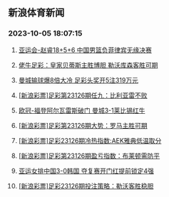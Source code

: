 ## 新浪体育新闻 
### 2023-10-05 18:07:15

1. [亚运会-赵睿18+5+6 中国男篮负菲律宾无缘决赛](https://sports.sina.com.cn/basketball/cba/2023-10-04/doc-imzpyezy7793064.shtml)

2. [佬牛足彩：皇家贝蒂斯主胜博胆 勒沃库森客胜可期](https://sports.sina.com.cn/l/2023-10-05/doc-imzpzhpr2496401.shtml)

3. [曼城输球爆8倍大冷 足彩头奖开5注319万元](https://sports.sina.com.cn/l/2023-10-05/doc-imzpzaft2599279.shtml)

4. [[新浪彩票]足彩第23126期任九：比利亚雷不败](https://sports.sina.com.cn/l/2023-10-05/doc-imzpzaft2599726.shtml)

5. [欧冠-福登阿尔瓦雷斯破门 曼城3-1莱比锡红牛](https://sports.sina.com.cn/g/pl/2023-10-05/doc-imzpzafr5817899.shtml)

6. [[新浪彩票]足彩第23126期大势：罗马主胜可期](https://sports.sina.com.cn/l/2023-10-05/doc-imzpzafr5822439.shtml)

7. [[新浪彩票]足彩23126期冷热指数:AEK雅典低温取分](https://sports.sina.com.cn/l/2023-10-05/doc-imzpzafr5823552.shtml)

8. [[新浪彩票]足彩第23126期盈亏指数：布莱顿需防平](https://sports.sina.com.cn/l/2023-10-05/doc-imzpzaft2599881.shtml)

9. [亚运女排中国3-0韩国 夺复赛开门红提前锁定4强](https://sports.sina.com.cn/others/volleyball/2023-10-04/doc-imzpxyua7911781.shtml)

10. [[新浪彩票]足彩23126期投注策略：勒沃客胜稳胆](https://sports.sina.com.cn/l/2023-10-05/doc-imzpzafr5823200.shtml)

